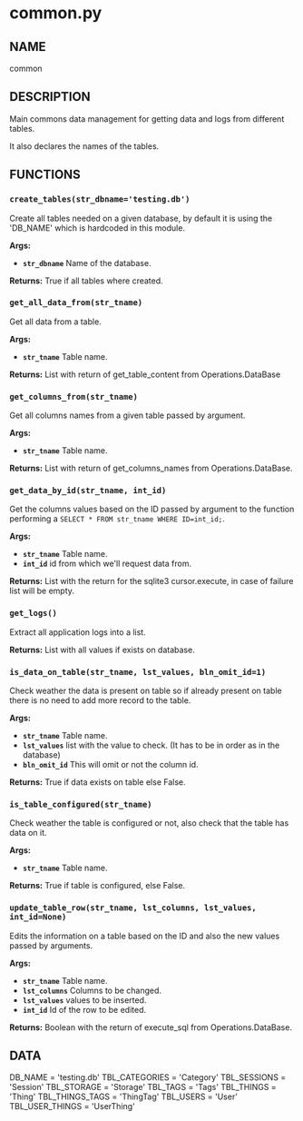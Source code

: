 # common.py

## NAME
common

## DESCRIPTION
Main commons data management for getting data and
logs from different tables.

It also declares the names of the tables.

## FUNCTIONS

### `create_tables(str_dbname='testing.db')`
Create all tables needed on a given database, by default it is using the 'DB_NAME' which is
hardcoded in this module.

**Args:**

 * **`str_dbname`**  Name of the database.

**Returns:** True if all tables where created.


### `get_all_data_from(str_tname)`
Get all data from a table.

**Args:**

 * **`str_tname`**  Table name.

**Returns:** List with return of get_table_content from Operations.DataBase


### `get_columns_from(str_tname)`
Get all columns names from a given table passed by argument.

**Args:**

 * **`str_tname`**  Table name.

**Returns:** List with return of get_columns_names from Operations.DataBase.


### `get_data_by_id(str_tname, int_id)`
Get the columns values based on the ID passed by argument to the function performing a
`SELECT * FROM str_tname WHERE ID=int_id;`.

**Args:**

 * **`str_tname`**  Table name.
 * **`int_id`**  id from which we'll request data from.

**Returns:** List with the return for the sqlite3 cursor.execute, in case of failure list will be empty.


### `get_logs()`
Extract all application logs into a list.

**Returns:** List with all values if exists on database.


### `is_data_on_table(str_tname, lst_values, bln_omit_id=1)`
Check weather the data is present on table so if already present on table there is no need to
add more record to the table.

**Args:**

 * **`str_tname`**  Table name.
 * **`lst_values`**  list with the value to check. (It has to be in order as in the database)
 * **`bln_omit_id`**  This will omit or not the column id.

**Returns:** True if data exists on table else False.


### `is_table_configured(str_tname)`
Check weather the table is configured or not, also check that the table has data on it.

**Args:**

 * **`str_tname`**  Table name.

**Returns:** True if table is configured, else False.


### `update_table_row(str_tname, lst_columns, lst_values, int_id=None)`
Edits the information on a table based on the ID and also the new values passed by arguments.

**Args:**

 * **`str_tname`**  Table name.
 * **`lst_columns`**  Columns to be changed.
 * **`lst_values`**  values to be inserted.
 * **`int_id`**  Id of the row to be edited.

**Returns:** Boolean with the return of execute_sql from Operations.DataBase.

## DATA
DB_NAME = 'testing.db'
TBL_CATEGORIES = 'Category'
TBL_SESSIONS = 'Session'
TBL_STORAGE = 'Storage'
TBL_TAGS = 'Tags'
TBL_THINGS = 'Thing'
TBL_THINGS_TAGS = 'ThingTag'
TBL_USERS = 'User'
TBL_USER_THINGS = 'UserThing'
